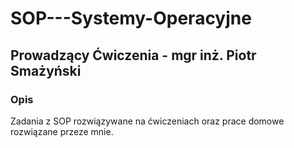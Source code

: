 # SOP---Systemy-Operacyjne
## Prowadzący Ćwiczenia - mgr inż. Piotr Smażyński
### Opis
Zadania z SOP rozwiązywane na ćwiczeniach oraz prace domowe rozwiązane przeze mnie.
